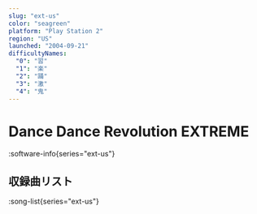 ```yaml
---
slug: "ext-us"
color: "seagreen"
platform: "Play Station 2"
region: "US"
launched: "2004-09-21"
difficultyNames:
  "0": "習"
  "1": "楽"
  "2": "踊"
  "3": "激"
  "4": "鬼"
---
```


# Dance Dance Revolution EXTREME

:software-info{series="ext-us"}

## 収録曲リスト

:song-list{series="ext-us"}
